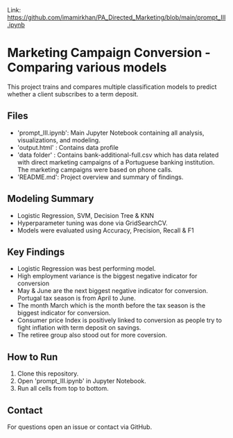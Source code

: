 Link: https://github.com/imamirkhan/PA_Directed_Marketing/blob/main/prompt_III.ipynb

# Marketing Campaign Conversion - Comparing various models

This project trains and compares multiple classification models to predict whether a client subscribes to a term deposit.


## Files

- 'prompt_III.ipynb': Main Jupyter Notebook containing all analysis, visualizations, and modeling.
- 'output.html' : Contains data profile
- 'data folder' : Contains bank-additional-full.csv which has data related with direct marketing campaigns of a Portuguese banking institution. The marketing campaigns were based on phone calls.
- 'README.md': Project overview and summary of findings.

## Modeling Summary

- Logistic Regression, SVM, Decision Tree & KNN
- Hyperparameter tuning was done via GridSearchCV.
- Models were evaluated using Accuracy, Precision, Recall & F1


## Key Findings

- Logistic Regression was best performing model.
- High employment variance is the biggest negative indicator for conversion
- May & June are the next biggest negative indicator for conversion. Portugal tax season is from April to June.
- The month March which is the month before the tax season is the biggest indicator for conversion.
- Consumer price Index is positively linked to conversion as people try to fight inflation with term deposit on savings.
- The retiree group also stood out for more coversion.

## How to Run

1. Clone this repository.
2. Open 'prompt_III.ipynb' in Jupyter Notebook.
3. Run all cells from top to bottom.

## Contact

For questions open an issue or contact via GitHub.

